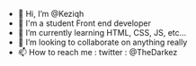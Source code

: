 - 👋 Hi, I’m @Keziqh
- 👀 I'm a student Front end developer
- 🌱 I’m currently learning HTML, CSS, JS, etc...
- 💞️ I’m looking to collaborate on anything really 
- 📫 How to reach me : twitter : @TheDarkez

<!---
Keziqh/Keziqh is a ✨ special ✨ repository because its `README.md` (this file) appears on your GitHub profile.
You can click the Preview link to take a look at your changes.
--->
